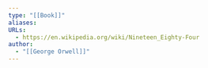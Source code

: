 ```yaml
---
type: "[[Book]]"
aliases: 
URLs:
  - https://en.wikipedia.org/wiki/Nineteen_Eighty-Four
author:
  - "[[George Orwell]]"
---
```

